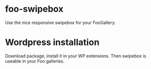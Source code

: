 # foo-swipebox
Use the nice responsive swipebox for your FooGallery.

# Wordpress installation
Download package, install it in your WP extensions.
Then swipebox is useable in your Foo galleries.
